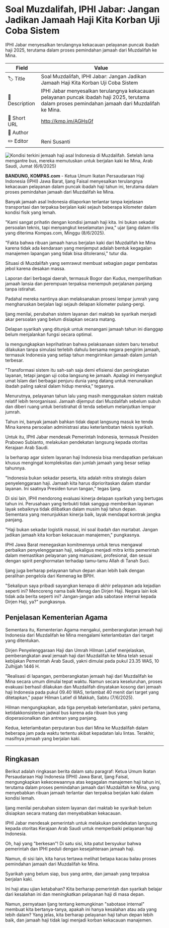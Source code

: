 # Soal Muzdalifah, IPHI Jabar: Jangan Jadikan Jamaah Haji Kita Korban Uji Coba Sistem

IPHI Jabar menyesalkan terulangnya kekacauan pelayanan puncak ibadah haji 2025, terutama dalam proses pemindahan jamaah dari Muzdalifah ke Mina.  

| Field         | Value                                                       |
|---------------|-------------------------------------------------------------|
| 🏷️ Title       | Soal Muzdalifah, IPHI Jabar: Jangan Jadikan Jamaah Haji Kita Korban Uji Coba Sistem |
| 📝 Description | IPHI Jabar menyesalkan terulangnya kekacauan pelayanan puncak ibadah haji 2025, terutama dalam proses pemindahan jamaah dari Muzdalifah ke Mina.   |
| 🔗 Short URL   | http://kmp.im/AGHsGf |
| 👤 Author      |  |
| ✏️ Editor      | Reni Susanti |

![Kondisi terkini jemaah haji asal Indonesia di Muzdalifah. Setelah lama mengantre bus, mereka memutuskan untuk berjalan kaki ke Mina, Arab Saudi, Jumat (6/6/2025)](https://asset.kompas.com/crops/S9-nWwIKVoj9_uTkZnaJZBieS0w=/0x457:675x907/750x500/data/photo/2025/06/06/684260e35af10.jpg)

**BANDUNG, KOMPAS.com** - Ketua Umum Ikatan Persaudaraan Haji Indonesia (IPHI) Jawa Barat, Ijang Faisal menyesalkan terulangnya kekacauan pelayanan dalam puncak ibadah haji tahun ini, terutama dalam proses pemindahan jamaah dari Muzdalifah ke Mina.

Banyak jamaah asal Indonesia dilaporkan terlantar tanpa kejelasan transportasi dan terpaksa berjalan kaki sejauh beberapa kilometer dalam kondisi fisik yang lemah.

"Kami sangat prihatin dengan kondisi jamaah haji kita. Ini bukan sekadar persoalan teknis, tapi menyangkut keselamatan jiwa," ujar Ijang dalam rilis yang diterima Kompas.com, Minggu (8/6/2025).

"Fakta bahwa ribuan jamaah harus berjalan kaki dari Muzdalifah ke Mina karena tidak ada kendaraan yang menjemput adalah bentuk kegagalan manajemen lapangan yang tidak bisa ditoleransi," tutur dia.

Situasi di Muzdalifah yang semrawut membuat sebagian pagar pembatas jebol karena desakan massa.

Laporan dari berbagai daerah, termasuk Bogor dan Kudus, memperlihatkan jamaah lansia dan perempuan terpaksa menempuh perjalanan panjang tanpa istirahat.

Padahal mereka nantinya akan melaksanakan prosesi lempar jumrah yang mengharuskan berjalan lagi sejauh delapan kilometer pulang-pergi.

Ijang menilai, perubahan sistem layanan dari maktab ke syarikah menjadi akar persoalan yang belum disiapkan secara matang.

Delapan syarikah yang ditunjuk untuk menangani jamaah tahun ini dianggap belum menjalankan fungsi secara optimal.

Ia mengungkapkan keprihatinan bahwa pelaksanaan sistem baru tersebut dilakukan tanpa simulasi terlebih dahulu bersama negara pengirim jamaah, termasuk Indonesia yang setiap tahun mengirimkan jamaah dalam jumlah terbesar.

"Transformasi sistem itu sah-sah saja demi efisiensi dan peningkatan layanan, tetapi jangan uji coba langsung ke jamaah. Apalagi ini menyangkut umat Islam dari berbagai penjuru dunia yang datang untuk menunaikan ibadah paling sakral dalam hidup mereka," tegasnya.

Menurutnya, pelayanan tahun lalu yang masih menggunakan sistem maktab relatif lebih terorganisasi. Jamaah dijemput dari Muzdalifah sebelum subuh dan diberi ruang untuk beristirahat di tenda sebelum melanjutkan lempar jumrah.

Tahun ini, banyak jamaah bahkan tidak dapat langsung masuk ke tenda Mina karena persoalan administrasi atau keterlambatan teknis syarikah.

Untuk itu, IPHI Jabar mendesak Pemerintah Indonesia, termasuk Presiden Prabowo Subianto, melakukan pendekatan langsung kepada otoritas Kerajaan Arab Saudi.

Ia berharap agar sistem layanan haji Indonesia bisa mendapatkan perlakuan khusus mengingat kompleksitas dan jumlah jamaah yang besar setiap tahunnya.

"Indonesia bukan sekadar peserta, kita adalah mitra strategis dalam penyelenggaraan haji. Jamaah kita harus diprioritaskan dalam standar layanan. Ini saatnya Presiden turun tangan," tegas Ijang.

Di sisi lain, IPHI mendorong evaluasi kinerja delapan syarikah yang bertugas tahun ini. Perusahaan yang terbukti tidak sanggup memberikan layanan layak sebaiknya tidak dilibatkan dalam musim haji tahun depan.\
Sementara yang menunjukkan kinerja baik, layak mendapat kontrak jangka panjang.

"Haji bukan sekadar logistik massal, ini soal ibadah dan martabat. Jangan jadikan jamaah kita korban kekacauan manajemen," pungkasnya.

IPHI Jawa Barat menegaskan komitmennya untuk terus mengawal perbaikan penyelenggaraan haji, sekaligus menjadi mitra kritis pemerintah dalam memastikan pelayanan yang manusiawi, profesional, dan sesuai dengan spirit penghormatan terhadap tamu-tamu Allah di Tanah Suci.

Ijang juga berharap pelayanan tahun depan akan lebih baik dengan peralihan pengelola dari Kemenag ke BPIH.

\"Sekalipun saya pribadi sayangkan kenapa di akhir pelayanan ada kejadian seperti ini? Mencoreng nama baik Menag dan Dirjen Haji. Negara lain kok tidak ada berita seperti ini? Jangan-jangan ada sabotase internal kepada Dirjen Haji, ya?\" pungkasnya.

## Penjelasan Kementerian Agama

Sementara itu, Kementerian Agama mengakui, pemberangkatan jemaah haji Indonesia dari Muzdalifah ke Mina mengalami keterlambatan dari target yang ditentukan.

Dirjen Penyelenggaraan Haji dan Umrah Hilman Latief menjelaskan, pemberangkatan awal jemaah haji dari Muzdalifah ke Mina telah sesuai kebijakan Pemerintah Arab Saudi, yakni dimulai pada pukul 23.35 WAS, 10 Zulhijjah 1446 H.

"Realisasi di lapangan, pemberangkatan jemaah haji dari Muzdalifah ke Mina secara umum dimulai tepat waktu. Namun secara keseluruhan, proses evakuasi berhasil dilakukan dan Muzdalifah dinyatakan kosong dari jemaah haji Indonesia pada pukul 09.40 WAS, terlambat 40 menit dari target yang ditetapkan," papar Hilman Latief di Makkah, Sabtu (7/6/2025). 

Hilman mengungkapkan, ada tiga penyebab keterlambatan, yakni pertama, ketidakkonsistenan jadwal bus karena ada ribuan bus yang dioperasionalkan dan antrean yang panjang.

Kedua, keterlambatan perputaran bus dari Mina ke Muzdalifah dalam beberapa jam pada waktu tertentu akibat kepadatan lalu lintas. Terakhir, masifnya jemaah yang berjalan kaki.

---
## Ringkasan

Berikut adalah ringkasan berita dalam satu paragraf: Ketua Umum Ikatan Persaudaraan Haji Indonesia (IPHI) Jawa Barat, Ijang Faisal, mengungkapkan kekecewaannya atas kegagalan manajemen haji tahun ini, terutama dalam proses pemindahan jamaah dari Muzdalifah ke Mina, yang menyebabkan ribuan jamaah terlantar dan terpaksa berjalan kaki dalam kondisi lemah.

 Ijang menilai perubahan sistem layanan dari maktab ke syarikah belum disiapkan secara matang dan menyebabkan kekacauan.

 IPHI Jabar mendesak pemerintah untuk melakukan pendekatan langsung kepada otoritas Kerajaan Arab Saudi untuk memperbaiki pelayanan haji Indonesia.



Oh, haji yang "berkesan"! Di satu sisi, kita patut bersyukur bahwa pemerintah dan IPHI peduli dengan kesejahteraan jamaah haji.

 Namun, di sisi lain, kita harus tertawa melihat betapa kacau balau proses pemindahan jamaah dari Muzdalifah ke Mina.

 Syarikah yang belum siap, bus yang antre, dan jamaah yang terpaksa berjalan kaki.

 Ini haji atau ujian ketabahan? Kita berharap pemerintah dan syarikah belajar dari kesalahan ini dan meningkatkan pelayanan haji di masa depan.

 Namun, pernyataan Ijang tentang kemungkinan "sabotase internal" membuat kita bertanya-tanya, apakah ini hanya kesalahan atau ada yang lebih dalam? Yang jelas, kita berharap pelayanan haji tahun depan lebih baik, dan jamaah haji tidak lagi menjadi korban kekacauan manajemen.
